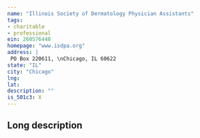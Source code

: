 ```yaml
---
name: "Illinois Society of Dermatology Physician Assistants"
tags:
- charitable
- professional
ein: 260576448
homepage: "www.isdpa.org"
address: |
 PO Box 220611, \nChicago, IL 60622
state: "IL"
city: "Chicago"
lng: 
lat: 
description: ""
is_501c3: X
---
```


## Long description


